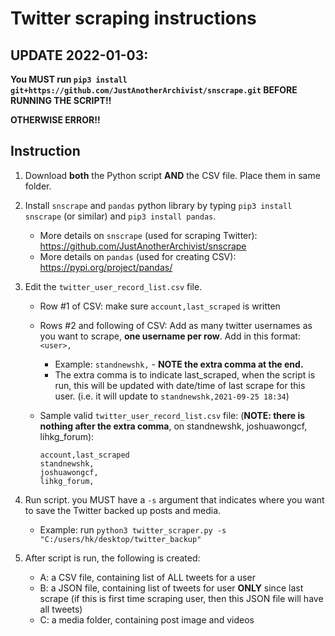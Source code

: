 # Twitter scraping instructions

## UPDATE 2022-01-03:
**You MUST run `pip3 install git+https://github.com/JustAnotherArchivist/snscrape.git` BEFORE RUNNING THE SCRIPT!!**

**OTHERWISE ERROR!!**

## Instruction
1. Download **both** the Python script **AND** the CSV file. Place them in same folder.

2. Install `snscrape` and `pandas` python library by typing `pip3 install snscrape` (or similar) and `pip3 install pandas`.
    * More details on `snscrape` (used for scraping Twitter): https://github.com/JustAnotherArchivist/snscrape
    * More details on `pandas` (used for creating CSV): https://pypi.org/project/pandas/


3. Edit the `twitter_user_record_list.csv` file. 

    * Row #1 of CSV: make sure `account,last_scraped` is written
    * Rows #2 and following of CSV: Add as many twitter usernames as you want to scrape, **one username per row**. Add in this format: `<user>,`
      * Example: `standnewshk,` -  **NOTE the extra comma at the end.**
      * The extra comma is to indicate last_scraped, when the script is run, this will be updated with date/time of last scrape for this user. (i.e. it will update to `standnewshk,2021-09-25 18:34`)

    * Sample valid `twitter_user_record_list.csv` file: (**NOTE: there is nothing after the extra comma**, on standnewshk, joshuawongcf, lihkg_forum):
        ```
        account,last_scraped
        standnewshk,
        joshuawongcf,
        lihkg_forum,
        ```

4. Run script. you MUST have a `-s` argument that indicates where you want to save the Twitter backed up posts and media.

    * Example: run `python3 twitter_scraper.py -s "C:/users/hk/desktop/twitter_backup"`

5. After script is run, the following is created:

    * A: a CSV file, containing list of ALL tweets for a user
    * B: a JSON file, containing list of tweets for user **ONLY** since last scrape (if this is first time scraping user, then this JSON file will have all tweets)
    * C: a media folder, containing post image and videos 
